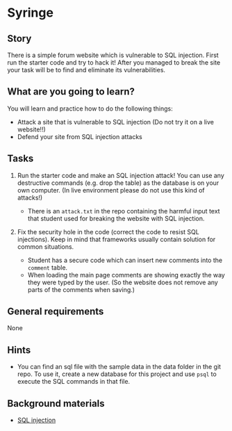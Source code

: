 # Syringe

## Story

There is a simple forum website which is vulnerable to SQL injection.
First run the starter code and try to hack it! After you managed to break the site your task will be to find and eliminate its vulnerabilities.

## What are you going to learn?

You will learn and practice how to do the following things:

- Attack a site that is vulnerable to SQL injection (Do not try it on a live website!!)
- Defend your site from SQL injection attacks

## Tasks

1. Run the starter code and make an SQL injection attack! You can use any destructive commands (e.g. drop the table) as the database is on your own computer. (In live environment please do not use this kind of attacks!)
    - There is an `attack.txt` in the repo containing the harmful input text that student used for breaking the website with SQL injection.

2. Fix the security hole in the code (correct the code to resist SQL injections). Keep in mind that frameworks usually contain solution for common situations.
    - Student has a secure code which can insert new comments into the `comment` table.
    - When loading the main page comments are showing exactly the way they were typed by the user. (So the website does not remove any parts of the comments when saving.)

## General requirements

None

## Hints

- You can find an sql file with the sample data in the data folder in the git repo. To use it, create a new database for this project and use `psql` to execute the SQL commands in that file.

## Background materials

- <i class="far fa-exclamation"></i> [SQL injection](project/curriculum/materials/pages/web-security/sql-injection.md)
